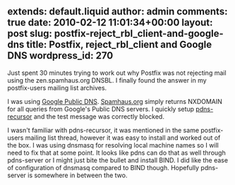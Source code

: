 extends: default.liquid
author: admin
comments: true
date: 2010-02-12 11:01:34+00:00
layout: post
slug: postfix-reject_rbl_client-and-google-dns
title: Postfix, reject_rbl_client and Google DNS
wordpress_id: 270
---

Just spent 30 minutes trying to work out why Postfix was not rejecting mail using the zen.spamhaus.org DNSBL. I finally found the answer in my postfix-users mailing list archives.

I was using [Google Public DNS](http://code.google.com/speed/public-dns/). [Spamhaus.org](http://www.spamhaus.org/) simply returns NXDOMAIN for all queries from Google's Public DNS servers. I quickly setup [pdns-recursor](http://wiki.powerdns.com/trac) and the test message was correctly blocked.

I wasn't familiar with pdns-recursor, it was mentioned in the same postfix-users mailing list thread, however it was easy to install and worked out of the box. I was using dnsmasq for resolving local machine names so I will need to fix that at some point. It looks like pdns can do that as well through pdns-server or I might just bite the bullet and install BIND. I did like the ease of configuration of dnsmasq compared to BIND though. Hopefully pdns-server is somewhere in between the two.
